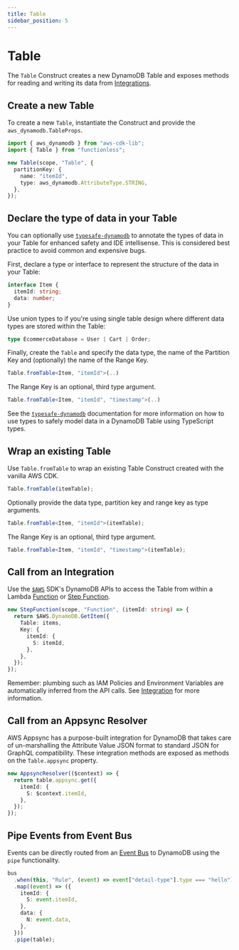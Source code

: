```yaml
---
title: Table
sidebar_position: 5
---
```


# Table

The `Table` Construct creates a new DynamoDB Table and exposes methods for reading and writing its data from [Integrations](./integration).

## Create a new Table

To create a new `Table`, instantiate the Construct and provide the `aws_dynamodb.TableProps`.

```ts
import { aws_dynamodb } from "aws-cdk-lib";
import { Table } from "functionless";

new Table(scope, "Table", {
  partitionKey: {
    name: "itemId",
    type: aws_dynamodb.AttributeType.STRING,
  },
});
```

## Declare the type of data in your Table

You can optionally use [`typesafe-dynamodb`](https://github.com/sam-goodwin/typesafe-dynamodb) to annotate the types of data in your Table for enhanced safety and IDE intellisense. This is considered best practice to avoid common and expensive bugs.

First, declare a type or interface to represent the structure of the data in your Table:

```ts
interface Item {
  itemId: string;
  data: number;
}
```

Use union types to if you're using single table design where different data types are stored within the Table:

```ts
type EcommerceDatabase = User | Cart | Order;
```

Finally, create the `Table` and specify the data type, the name of the Partition Key and (optionally) the name of the Range Key.

```ts
Table.fromTable<Item, "itemId">(..)
```

The Range Key is an optional, third type argument.

```ts
Table.fromTable<Item, "itemId", "timestamp">(..)
```

See the [`typesafe-dynamodb`](https://github.com/sam-goodwin/typesafe-dynamodb) documentation for more information on how to use types to safely model data in a DynamoDB Table using TypeScript types.

## Wrap an existing Table

Use `Table.fromTable` to wrap an existing Table Construct created with the vanilla AWS CDK.

```ts
Table.fromTable(itemTable);
```

Optionally provide the data type, partition key and range key as type arguments.

```ts
Table.fromTable<Item, "itemId">(itemTable);
```

The Range Key is an optional, third type argument.

```ts
Table.fromTable<Item, "itemId", "timestamp">(itemTable);
```

## Call from an Integration

Use the [`$AWS`](./aws.md) SDK's DynamoDB APIs to access the Table from within a Lambda [Function](./function) or [Step Function](./step-function/index.md).

```ts
new StepFunction(scope, "Function", (itemId: string) => {
  return $AWS.DynamoDB.GetItem({
    Table: items,
    Key: {
      itemId: {
        S: itemId,
      },
    },
  });
});
```

Remember: plumbing such as IAM Policies and Environment Variables are automatically inferred from the API calls. See [Integration](./integration) for more information.

## Call from an Appsync Resolver

AWS Appsync has a purpose-built integration for DynamoDB that takes care of un-marshalling the Attribute Value JSON format to standard JSON for GraphQL compatibility. These integration methods are exposed as methods on the `Table.appsync` property.

```ts
new AppsyncResolver(($context) => {
  return table.appsync.get({
    itemId: {
      S: $context.itemId,
    },
  });
});
```

## Pipe Events from Event Bus

Events can be directly routed from an [Event Bus](./event-bridge/event-bus.md) to DynamoDB using the `pipe` functionality.

```ts
bus
  .when(this, "Rule", (event) => event["detail-type"].type === "hello")
  .map((event) => ({
    itemId: {
      S: event.itemId,
    },
    data: {
      N: event.data,
    },
  }))
  .pipe(table);
```
